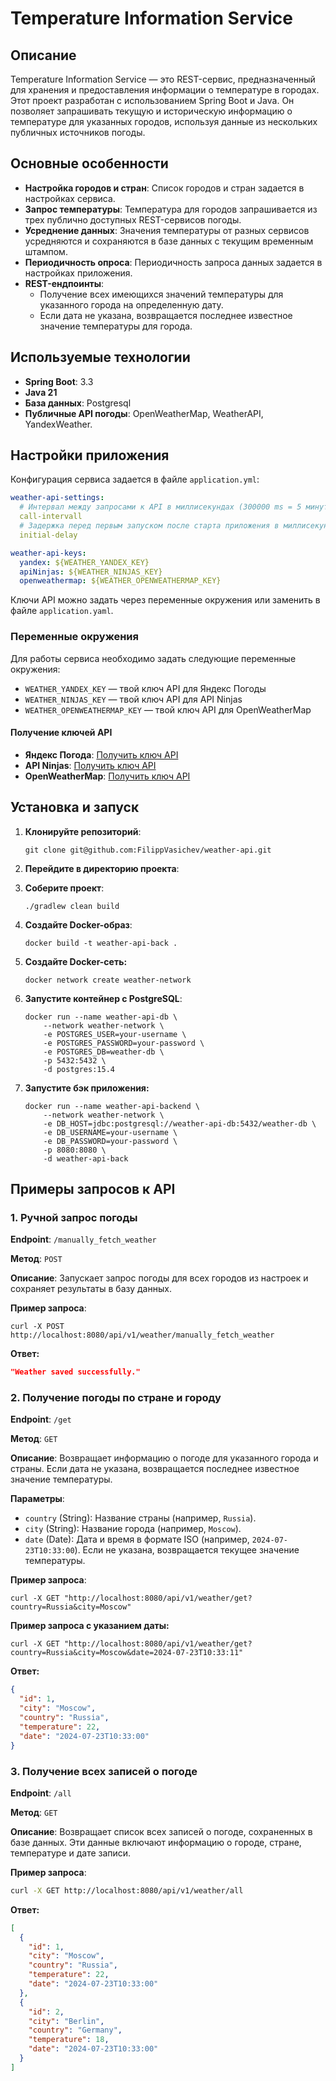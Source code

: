 # Temperature Information Service

## Описание

Temperature Information Service — это REST-сервис, предназначенный для хранения и предоставления информации о
температуре в городах. Этот проект разработан с использованием Spring Boot и Java. Он позволяет запрашивать текущую и
историческую информацию о температуре для указанных городов, используя данные из нескольких публичных источников погоды.

## Основные особенности

- **Настройка городов и стран**: Список городов и стран задается в настройках сервиса.
- **Запрос температуры**: Температура для городов запрашивается из трех публично доступных REST-сервисов погоды.
- **Усреднение данных**: Значения температуры от разных сервисов усредняются и сохраняются в базе данных с текущим
  временным штампом.
- **Периодичность опроса**: Периодичность запроса данных задается в настройках приложения.
- **REST-ендпоинты**:
    - Получение всех имеющихся значений температуры для указанного города на определенную дату.
    - Если дата не указана, возвращается последнее известное значение температуры для города.

## Используемые технологии

- **Spring Boot**: 3.3
- **Java 21**
- **База данных**: Postgresql
- **Публичные API погоды**: OpenWeatherMap, WeatherAPI, YandexWeather.

## Настройки приложения

Конфигурация сервиса задается в файле `application.yml`:

```yaml
weather-api-settings: 
  # Интервал между запросами к API в миллисекундах (300000 ms = 5 минут)
  call-intervall
  # Задержка перед первым запуском после старта приложения в миллисекундах (50000 ms = 50 секунд)
  initial-delay

weather-api-keys:
  yandex: ${WEATHER_YANDEX_KEY}
  apiNinjas: ${WEATHER_NINJAS_KEY}
  openweathermap: ${WEATHER_OPENWEATHERMAP_KEY}
```

Ключи API можно задать через переменные окружения или заменить в файле `application.yaml`.

### Переменные окружения

Для работы сервиса необходимо задать следующие переменные окружения:

- `WEATHER_YANDEX_KEY` — твой ключ API для Яндекс Погоды
- `WEATHER_NINJAS_KEY` — твой ключ API для API Ninjas
- `WEATHER_OPENWEATHERMAP_KEY` — твой ключ API для OpenWeatherMap

#### Получение ключей API

- **Яндекс Погода**: [Получить ключ API](https://yandex.ru/pogoda/b2b/console/api-page)
- **API Ninjas**: [Получить ключ API](https://api-ninjas.com/profile)
- **OpenWeatherMap**: [Получить ключ API](https://home.openweathermap.org/api_keys)

## Установка и запуск

1. **Клонируйте репозиторий**:
    ```
    git clone git@github.com:FilippVasichev/weather-api.git
    ```
2. **Перейдите в директорию проекта**:

3. **Соберите проект**:
    ```
    ./gradlew clean build
    ```

4. **Создайте Docker-образ**:
    ```
    docker build -t weather-api-back .
    ```
5. **Создайте Docker-сеть:**

    ```
    docker network create weather-network
    ```

6. **Запустите контейнер с PostgreSQL**:
    ```
    docker run --name weather-api-db \
        --network weather-network \
        -e POSTGRES_USER=your-username \
        -e POSTGRES_PASSWORD=your-password \
        -e POSTGRES_DB=weather-db \
        -p 5432:5432 \
        -d postgres:15.4
    ```

7. **Запустите бэк приложения:**
    ```
    docker run --name weather-api-backend \
        --network weather-network \
        -e DB_HOST=jdbc:postgresql://weather-api-db:5432/weather-db \
        -e DB_USERNAME=your-username \
        -e DB_PASSWORD=your-password \
        -p 8080:8080 \
        -d weather-api-back
    ```

## Примеры запросов к API

### 1. Ручной запрос погоды

**Endpoint**: `/manually_fetch_weather`

**Метод**: `POST`

**Описание**: Запускает запрос погоды для всех городов из настроек и сохраняет результаты в базу данных.

**Пример запроса**:

```
curl -X POST http://localhost:8080/api/v1/weather/manually_fetch_weather
```

**Ответ:**

```json
"Weather saved successfully."
```

### 2. Получение погоды по стране и городу

**Endpoint**: `/get`

**Метод**: `GET`

**Описание**: Возвращает информацию о погоде для указанного города и страны. Если дата не указана, возвращается
последнее известное значение температуры.

**Параметры**:

- `country` (String): Название страны (например, `Russia`).
- `city` (String): Название города (например, `Moscow`).
- `date` (Date): Дата и время в формате ISO (например, `2024-07-23T10:33:00`). Если не
  указана, возвращается текущее значение температуры.

**Пример запроса**:

```
curl -X GET "http://localhost:8080/api/v1/weather/get?country=Russia&city=Moscow"
```

**Пример запроса с указанием даты:**

```
curl -X GET "http://localhost:8080/api/v1/weather/get?country=Russia&city=Moscow&date=2024-07-23T10:33:11"
```

**Ответ:**

```json lines
{
  "id": 1,
  "city": "Moscow",
  "country": "Russia",
  "temperature": 22,
  "date": "2024-07-23T10:33:00"
}
```

### 3. Получение всех записей о погоде

**Endpoint**: `/all`

**Метод**: `GET`

**Описание**: Возвращает список всех записей о погоде, сохраненных в базе данных. Эти данные включают информацию о
городе, стране, температуре и дате записи.

**Пример запроса**:

```bash
curl -X GET http://localhost:8080/api/v1/weather/all
```

**Ответ:**

```json lines
[
  {
    "id": 1,
    "city": "Moscow",
    "country": "Russia",
    "temperature": 22,
    "date": "2024-07-23T10:33:00"
  },
  {
    "id": 2,
    "city": "Berlin",
    "country": "Germany",
    "temperature": 18,
    "date": "2024-07-23T10:33:00"
  }
]
```